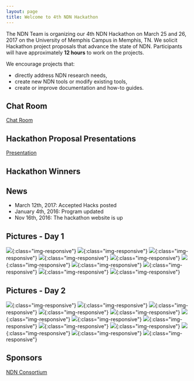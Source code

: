 ```yaml
---
layout: page
title: Welcome to 4th NDN Hackathon
---
```


The NDN Team is organizing our 4th NDN Hackathon on March 25 and 26, 2017 on the University of Memphis Campus in Memphis, TN.  We solicit Hackathon project proposals that advance the state of NDN.  Participants will have approximately **12 hours** to work on the projects.

We encourage projects that:

 - directly address NDN research needs,
 - create new NDN tools or modify existing tools,
 - create or improve documentation and how-to guides.



## Chat Room

[Chat Room](https://gitter.im/4th-ndn-hackathon/Lobby)




## Hackathon Proposal Presentations
[Presentation](assets/hackathon-presentations.pdf)


## Hackathon Winners




## News

- March 12th, 2017: Accepted Hacks posted
- January 4th, 2016: Program updated
- Nov 16th, 2016: The hackathon website is up

## Pictures - Day 1

![](images/20170324_182052.jpg){:class="img-responsive"}
![](images/20170325_095104.jpg){:class="img-responsive"}
![](images/20170325_095105.jpg){:class="img-responsive"}
![](images/20170325_095111.jpg){:class="img-responsive"}
![](images/20170325_095116.jpg){:class="img-responsive"}
![](images/20170325_095126.jpg){:class="img-responsive"}
![](images/20170325_095710.jpg){:class="img-responsive"}
![](images/20170325_103602.jpg){:class="img-responsive"}
![](images/20170325_103609.jpg){:class="img-responsive"}
![](images/20170325_145232.jpg){:class="img-responsive"}


## Pictures - Day 2

![](images/20170326_091313_001.jpg){:class="img-responsive"}
![](images/20170326_091322.jpg){:class="img-responsive"}
![](images/20170326_091342.jpg){:class="img-responsive"}
![](images/20170326_091355.jpg){:class="img-responsive"}
![](images/20170326_091402.jpg){:class="img-responsive"}
![](images/20170326_091405.jpg){:class="img-responsive"}
![](images/20170326_091432.jpg){:class="img-responsive"}
![](images/20170326_121850.jpg){:class="img-responsive"}
![](images/20170326_122627.jpg){:class="img-responsive"}
![](images/20170326_123934.jpg){:class="img-responsive"}
![](images/20170326_125159.jpg){:class="img-responsive"}
![](images/20170326_130037.jpg){:class="img-responsive"}
![](images/20170326_131954.jpg){:class="img-responsive"}



## Sponsors
[NDN Consortium](https://named-data.net/consortium/)
